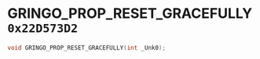 # GRINGO_PROP_RESET_GRACEFULLY `0x22D573D2`

```cpp
void GRINGO_PROP_RESET_GRACEFULLY(int _Unk0);
```